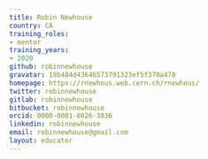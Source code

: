 ```yaml
---
title: Robin Newhouse
country: CA
training_roles:
- mentor
training_years:
- 2020
github: robinnewhouse
gravatar: 19b484d43646573791323ef5f370a478
homepage: https://rnewhous.web.cern.ch/rnewhous/
twitter: robinnewhouse
gitlab: robinnewhouse
bitbucket: robinnewhouse
orcid: 0000-0001-8026-3836
linkedin: robinnewhouse
email: robinnewhouse@gmail.com
layout: educator
---
```


<!-- Write something about yourself here (if you want)!
You can use Markdown syntax to style this page.
-->